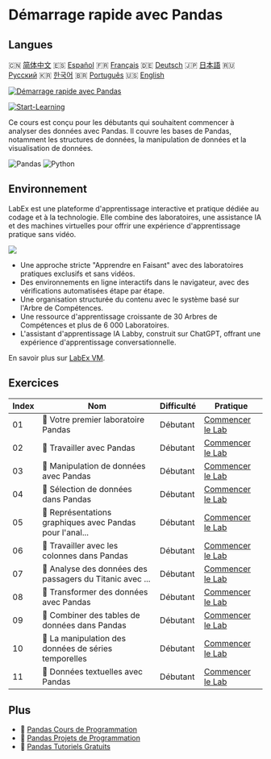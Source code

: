 # Démarrage rapide avec Pandas

## Langues

🇨🇳 [简体中文](README_zh.md) 🇪🇸 [Español](README_es.md) 🇫🇷 [Français](README_fr.md) 🇩🇪 [Deutsch](README_de.md) 🇯🇵 [日本語](README_ja.md) 🇷🇺 [Русский](README_ru.md) 🇰🇷 [한국어](README_ko.md) 🇧🇷 [Português](README_pt.md) 🇺🇸 [English](README.md) 

[![Démarrage rapide avec Pandas](https://cover-creator.labex.io/quick-start-with-pandas.png?lang=fr)](https://labex.io/fr/courses/quick-start-with-pandas)

[![Start-Learning](https://img.shields.io/badge/Start-Learning-whitesmoke?style=for-the-badge)](https://labex.io/fr/courses/quick-start-with-pandas)

Ce cours est conçu pour les débutants qui souhaitent commencer à analyser des données avec Pandas. Il couvre les bases de Pandas, notamment les structures de données, la manipulation de données et la visualisation de données.

![Pandas](https://img.shields.io/badge/Pandas-whitesmoke?style=for-the-badge&logo=pandas)
![Python](https://img.shields.io/badge/Python-whitesmoke?style=for-the-badge&logo=python)


## Environnement

LabEx est une plateforme d'apprentissage interactive et pratique dédiée au codage et à la technologie. Elle combine des laboratoires, une assistance IA et des machines virtuelles pour offrir une expérience d'apprentissage pratique sans vidéo.

![](https://tutorial-screenshot.getvm.io/images/vm-1725247253.png)

- Une approche stricte "Apprendre en Faisant" avec des laboratoires pratiques exclusifs et sans vidéos.
- Des environnements en ligne interactifs dans le navigateur, avec des vérifications automatisées étape par étape.
- Une organisation structurée du contenu avec le système basé sur l'Arbre de Compétences.
- Une ressource d'apprentissage croissante de 30 Arbres de Compétences et plus de 6 000 Laboratoires.
- L'assistant d'apprentissage IA Labby, construit sur ChatGPT, offrant une expérience d'apprentissage conversationnelle.

En savoir plus sur [LabEx VM](https://support.labex.io/using-labex/virtual-machine).

## Exercices

|   Index | Nom                                                      | Difficulté   | Pratique                                                                                                                              |
|---------|----------------------------------------------------------|--------------|---------------------------------------------------------------------------------------------------------------------------------------|
|      01 | 📖 Votre premier laboratoire Pandas                      | Débutant     | <a target='_blank' href='https://labex.io/fr/tutorials/pandas-your-first-pandas-lab-92727'>Commencer le Lab</a>                       |
|      02 | 📖 Travailler avec Pandas                                | Débutant     | <a target='_blank' href='https://labex.io/fr/tutorials/python-working-with-pandas-65430'>Commencer le Lab</a>                         |
|      03 | 📖 Manipulation de données avec Pandas                   | Débutant     | <a target='_blank' href='https://labex.io/fr/tutorials/python-pandas-data-manipulation-65431'>Commencer le Lab</a>                    |
|      04 | 📖 Sélection de données dans Pandas                      | Débutant     | <a target='_blank' href='https://labex.io/fr/tutorials/python-data-selection-in-pandas-65432'>Commencer le Lab</a>                    |
|      05 | 📖 Représentations graphiques avec Pandas pour l'anal... | Débutant     | <a target='_blank' href='https://labex.io/fr/tutorials/python-pandas-plotting-for-air-quality-analysis-65433'>Commencer le Lab</a>    |
|      06 | 📖 Travailler avec les colonnes dans Pandas              | Débutant     | <a target='_blank' href='https://labex.io/fr/tutorials/python-working-with-columns-in-pandas-65434'>Commencer le Lab</a>              |
|      07 | 📖 Analyse des données des passagers du Titanic avec ... | Débutant     | <a target='_blank' href='https://labex.io/fr/tutorials/python-titanic-passenger-data-analysis-with-pandas-65435'>Commencer le Lab</a> |
|      08 | 📖 Transformer des données avec Pandas                   | Débutant     | <a target='_blank' href='https://labex.io/fr/tutorials/python-reshaping-data-with-pandas-65436'>Commencer le Lab</a>                  |
|      09 | 📖 Combiner des tables de données dans Pandas            | Débutant     | <a target='_blank' href='https://labex.io/fr/tutorials/python-combining-data-tables-in-pandas-65437'>Commencer le Lab</a>             |
|      10 | 📖 La manipulation des données de séries temporelles     | Débutant     | <a target='_blank' href='https://labex.io/fr/tutorials/python-handling-time-series-data-65438'>Commencer le Lab</a>                   |
|      11 | 📖 Données textuelles avec Pandas                        | Débutant     | <a target='_blank' href='https://labex.io/fr/tutorials/python-pandas-textual-data-65439'>Commencer le Lab</a>                         |

## Plus

- 🔗 [Pandas Cours de Programmation](https://github.com/labex-labs/awesome-programming-courses)
- 🔗 [Pandas Projets de Programmation](https://github.com/labex-labs/awesome-programming-projects)
- 🔗 [Pandas Tutoriels Gratuits](https://github.com/labex-labs/pandas-free-tutorials)

